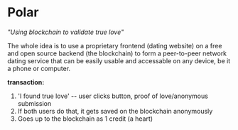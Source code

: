 # Polar

*"Using blockchain to validate true love"*

The whole idea is to use a proprietary frontend (dating website) on a free and
open source backend (the blockchain) to form a peer-to-peer network dating
service that can be easily usable and accessable on any device, be it a phone or
computer. 

**transaction:**
1. 'I found true love' -- user clicks button, proof of love/anonymous submission
2. If both users do that, it gets saved on the blockchain anonymously
3. Goes up to the blockchain as 1 credit (a heart)
